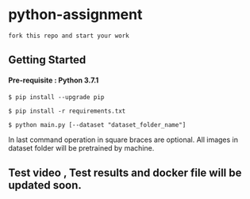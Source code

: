 # python-assignment

    fork this repo and start your work
    
## Getting Started

#### Pre-requisite : Python 3.7.1

    $ pip install --upgrade pip
    
    $ pip install -r requirements.txt
    
    $ python main.py [--dataset "dataset_folder_name"]
    
In last command operation in square braces are optional. All images in dataset folder will be pretrained by machine.

## Test video , Test results and docker file will be updated soon.
